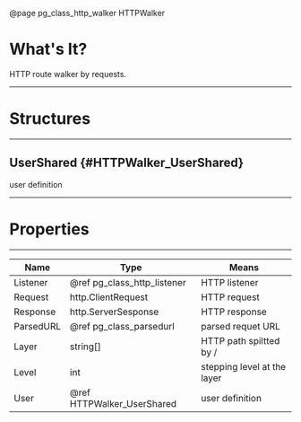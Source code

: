 ﻿@page pg_class_http_walker HTTPWalker

# What's It?

HTTP route walker by requests.  

-----
# Structures

-----
## UserShared {#HTTPWalker_UserShared}

user definition  

-----
# Properties

-----
| Name | Type | Means |
|------|------|-------|
| Listener | @ref pg_class_http_listener | HTTP listener |
| Request | http.ClientRequest | HTTP request |
| Response | http.ServerSesponse | HTTP response |
| ParsedURL | @ref pg_class_parsedurl | parsed requet URL |
| Layer | string[] | HTTP path spiltted by / |
| Level | int | stepping level at the layer |
| User | @ref HTTPWalker_UserShared | user definition |
